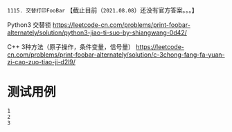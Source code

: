
`1115. 交替打印FooBar` 【截止目前（`2021.08.08`）还没有官方答案。。。】

Python3 交替锁 https://leetcode-cn.com/problems/print-foobar-alternately/solution/python3-jiao-ti-suo-by-shiangwang-0d42/

C++ 3种方法（原子操作，条件变量，信号量） https://leetcode-cn.com/problems/print-foobar-alternately/solution/c-3chong-fang-fa-yuan-zi-cao-zuo-tiao-ji-d2l9/

# 测试用例

```
1
2
3
```
